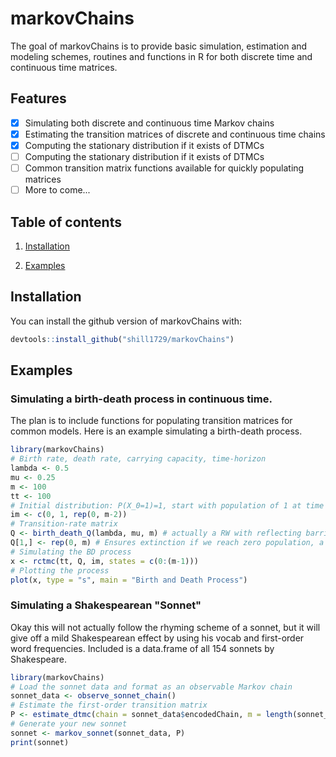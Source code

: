 
# markovChains

<!-- badges: start -->
<!-- badges: end -->

The goal of markovChains is to provide basic simulation, estimation and modeling schemes, routines and functions in R for both discrete time and continuous time matrices.


## Features

- [x] Simulating both discrete and continuous time Markov chains
- [x] Estimating the transition matrices of discrete and continuous time chains
- [x] Computing the stationary distribution if it exists of DTMCs
- [ ] Computing the stationary distribution if it exists of DTMCs
- [ ] Common transition matrix functions available for quickly populating matrices
- [ ] More to come...

## Table of contents
1. [Installation](#installation)

2. [Examples](#examples)

## Installation

You can install the github version of markovChains with:

``` r
devtools::install_github("shill1729/markovChains")
```

## Examples

### Simulating a birth-death process in continuous time.
The plan is to include functions for populating transition matrices for common models. Here is an example
simulating a birth-death process.
```r
library(markovChains)
# Birth rate, death rate, carrying capacity, time-horizon
lambda <- 0.5
mu <- 0.25
m <- 100
tt <- 100
# Initial distribution: P(X_0=1)=1, start with population of 1 at time zero with 100% chance.
im <- c(0, 1, rep(0, m-2))
# Transition-rate matrix
Q <- birth_death_Q(lambda, mu, m) # actually a RW with reflecting barriers transition rate matrix
Q[1,] <- rep(0, m) # Ensures extinction if we reach zero population, a true BD process transition-rate matrix
# Simulating the BD process
x <- rctmc(tt, Q, im, states = c(0:(m-1)))
# Plotting the process
plot(x, type = "s", main = "Birth and Death Process")
```
### Simulating a Shakespearean "Sonnet"
Okay this will not actually follow the rhyming scheme of a sonnet, but it will give off a mild Shakespearean effect by using his vocab and first-order word frequencies. Included is a data.frame of all 154 sonnets by Shakespeare.
```r
library(markovChains)
# Load the sonnet data and format as an observable Markov chain
sonnet_data <- observe_sonnet_chain()
# Estimate the first-order transition matrix
P <- estimate_dtmc(chain = sonnet_data$encodedChain, m = length(sonnet_data$stateSpace))
# Generate your new sonnet
sonnet <- markov_sonnet(sonnet_data, P)
print(sonnet)
```


